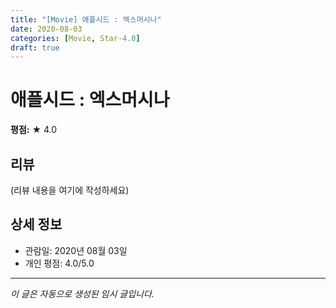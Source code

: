 ```yaml
---
title: "[Movie] 애플시드 : 엑스머시나"
date: 2020-08-03
categories: [Movie, Star-4.0]
draft: true
---
```


# 애플시드 : 엑스머시나

**평점:** ★ 4.0

## 리뷰

(리뷰 내용을 여기에 작성하세요)

## 상세 정보

- 관람일: 2020년 08월 03일
- 개인 평점: 4.0/5.0

---

*이 글은 자동으로 생성된 임시 글입니다.*
